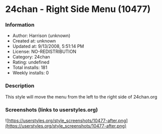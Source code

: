 # 24chan - Right Side Menu (10477)

### Information
- Author: Harrison (unknown)
- Created at: unknown
- Updated at: 9/13/2008, 5:51:14 PM
- License: NO-REDISTRIBUTION
- Category: 24chan
- Rating: undefined
- Total installs: 181
- Weekly installs: 0


### Description
This style will move the menu from the left to the right side of 24chan.org


### Screenshots (links to userstyles.org)
![https://userstyles.org/style_screenshots/10477-after.png](https://userstyles.org/style_screenshots/10477-after.png)


